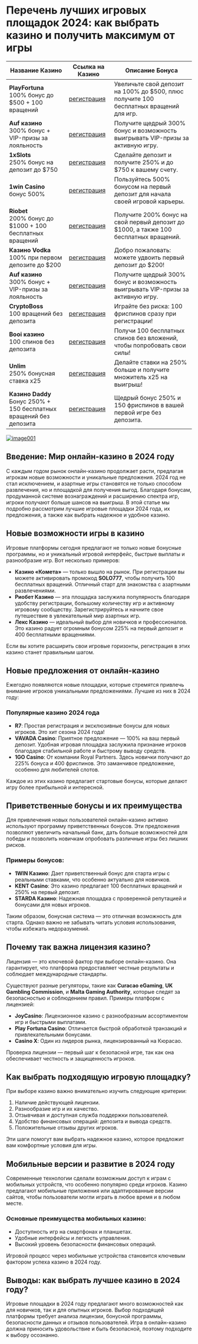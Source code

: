 
   <h1>Перечень лучших игровых площадок 2024: как выбрать казино и получить максимум от игры</h1>
<table>
    <thead>
        <tr>
            <th>Название Казино</th>
            <th>Ссылка на Казино</th>
            <th>Описание Бонуса</th>
        </tr>
    </thead>
    <tbody>
        <tr>
            <td><strong>PlayFortuna</strong><br>100% бонус до $500 + 100 вращений</td>
            <td><a href="https://fortuna-promo.net/alt/pf_gates_of_olympus_en/?4c7f26c08b749d094457154abfc9b4d9" class="btn">регистрация</a><br><a href="#" </a></td>
            <td>Увеличьте свой депозит на 100% до $500, плюс получите 100 бесплатных вращений для игр.</td>
        </tr>
        <tr>
       <td><strong>Auf казино </strong><br>300% бонус + VIP-призы за лояльность</td>
            <td><a href="https://auflink.com/d1d9117ba?registrationPromoCode=WIN300" class="btn">регистрация</a><br><a href="#" </a></td>
            <td>Получите щедрый 300% бонус и возможность выигрывать VIP-призы за активную игру.</td>
        </tr>
        <tr>
            <td><strong>1xSlots</strong><br>250% бонус на депозит до $750</td>
            <td><a href="https://unlimc.net/d3de5f285?registrationPromoCode=WIN300" class="btn">регистрация</a><br><a href="#" </a></td>
            <td>Сделайте депозит и получите 250% и до $750 к вашему счету.</td>
        </tr>
        <tr>
            <td><strong>1win Casino </strong><br>бонус 500%</td>
            <td><a href="https://1wytvn.life/casino/list?open=register#k0ok" class="btn">регистрация</a><br><a href="#" </a></td>
            <td>Пользуйтесь 500% бонусом на первый депозит для начала своей игровой карьеры.</td>
        </tr>
        <td><strong>Riobet</strong><br>200% бонус до $1000 + 100 бесплатных вращений</td>
            <td><a href="https://cutt.ly/gw0Usi4g" class="btn">регистрация</a><br><a href="#" </a></td>
            <td>Получите 200% бонус на свой первый депозит до $1000, а также 100 бесплатных вращений.</td>
        <tr>
            <td><strong>Казино Vodka </strong><br>100% при первом депозите до $200</td>
            <td><a href="https://vodka2.xyz?id=3597" class="btn">регистрация</a><br><a href="#" </a></td>
            <td>Добро пожаловать: можете удвоить первый депозит до $200!</td>
        </tr>
        <tr>
            <td><strong>Auf казино </strong><br>300% бонус + VIP-призы за лояльность</td>
            <td><a href="https://auflink.com/d1d9117ba?registrationPromoCode=WIN300" class="btn">регистрация</a><br><a href="#" </a></td>
            <td>Получите щедрый 300% бонус и возможность выигрывать VIP-призы за активную игру.</td>
        </tr>
        <tr>
            <td><strong>CryptoBoss</strong><br>100 вращений без депозита</td>
            <td><a href="https://cryptobossc.online/d86b78981?registrationPromoCode=WIN300" class="btn">регистрация</a><br><a href="#" </a></td>
            <td>Играйте без риска: 100 фриспинов сразу при регистрации!</td>
        </tr>
        <tr>
            <td><strong>Booi казино</strong><br>100 спинов без депозита</td>
            <td><a href="https://stars-flight.com/s4477f4bb" class="btn">регистрация</a><br><a href="#" </a></td>
            <td>Получи 100 бесплатных спинов без вложений, чтобы попробовать свои силы!</td>
        </tr>
        <tr>
            <td><strong>Unlim</strong><br>250% бонусная ставка x25</td>
            <td><a href="https://unlimc.net/d3de5f285?registrationPromoCode=WIN300" class="btn">регистрация</a><br><a href="#" </a></td>
            <td>Делайте ставки на 250% больше и получите множитель x25 на выигрыш!</td>
        </tr>
        <tr>
            <td><strong>Казино Daddy</strong><br>Бонус 250% + 150 бесплатных вращений без депозита</td>
            <td><a href="https://bit.ly/Daddyaff" class="btn">регистрация</a><br><a href="#"</a></td>
            <td>Щедрый бонус 250% и 150 фриспинов в вашей первой игре без депозита.</td>
        </tr>
    </tbody>
</table>


</body>
</html>


<p dir="auto"><a target="_blank" rel="noopener noreferrer" href="https://private-user-images.githubusercontent.com/190454458/391854586-e97cacd0-dc02-40db-8b9b-1dd8dce8c385.jpg?jwt=eyJhbGciOiJIUzI1NiIsInR5cCI6IkpXVCJ9.eyJpc3MiOiJnaXRodWIuY29tIiwiYXVkIjoicmF3LmdpdGh1YnVzZXJjb250ZW50LmNvbSIsImtleSI6ImtleTUiLCJleHAiOjE3MzQ2OTY3NjIsIm5iZiI6MTczNDY5NjQ2MiwicGF0aCI6Ii8xOTA0NTQ0NTgvMzkxODU0NTg2LWU5N2NhY2QwLWRjMDItNDBkYi04YjliLTFkZDhkY2U4YzM4NS5qcGc_WC1BbXotQWxnb3JpdGhtPUFXUzQtSE1BQy1TSEEyNTYmWC1BbXotQ3JlZGVudGlhbD1BS0lBVkNPRFlMU0E1M1BRSzRaQSUyRjIwMjQxMjIwJTJGdXMtZWFzdC0xJTJGczMlMkZhd3M0X3JlcXVlc3QmWC1BbXotRGF0ZT0yMDI0MTIyMFQxMjA3NDJaJlgtQW16LUV4cGlyZXM9MzAwJlgtQW16LVNpZ25hdHVyZT1iYjhiYzUwYTM5MzcwNTUwYWVlMjY0YjE3YWU1YmE3YWM3YjM4ZGVmMmM2YmJhMGViMGU2NjI3MzFhY2FjODFjJlgtQW16LVNpZ25lZEhlYWRlcnM9aG9zdCJ9.9WiS-LTgPar2-Qnk9fPlT6IIEhTbcqKJVfRCFHrLUuo"><img src="https://private-user-images.githubusercontent.com/190454458/391854586-e97cacd0-dc02-40db-8b9b-1dd8dce8c385.jpg?jwt=eyJhbGciOiJIUzI1NiIsInR5cCI6IkpXVCJ9.eyJpc3MiOiJnaXRodWIuY29tIiwiYXVkIjoicmF3LmdpdGh1YnVzZXJjb250ZW50LmNvbSIsImtleSI6ImtleTUiLCJleHAiOjE3MzQ2OTY3NjIsIm5iZiI6MTczNDY5NjQ2MiwicGF0aCI6Ii8xOTA0NTQ0NTgvMzkxODU0NTg2LWU5N2NhY2QwLWRjMDItNDBkYi04YjliLTFkZDhkY2U4YzM4NS5qcGc_WC1BbXotQWxnb3JpdGhtPUFXUzQtSE1BQy1TSEEyNTYmWC1BbXotQ3JlZGVudGlhbD1BS0lBVkNPRFlMU0E1M1BRSzRaQSUyRjIwMjQxMjIwJTJGdXMtZWFzdC0xJTJGczMlMkZhd3M0X3JlcXVlc3QmWC1BbXotRGF0ZT0yMDI0MTIyMFQxMjA3NDJaJlgtQW16LUV4cGlyZXM9MzAwJlgtQW16LVNpZ25hdHVyZT1iYjhiYzUwYTM5MzcwNTUwYWVlMjY0YjE3YWU1YmE3YWM3YjM4ZGVmMmM2YmJhMGViMGU2NjI3MzFhY2FjODFjJlgtQW16LVNpZ25lZEhlYWRlcnM9aG9zdCJ9.9WiS-LTgPar2-Qnk9fPlT6IIEhTbcqKJVfRCFHrLUuo" alt="image001" style="max-width: 100%;"></a>
<main>
        <section>
            <h2>Введение: Мир онлайн-казино в 2024 году</h2>
            <p>С каждым годом рынок онлайн-казино продолжает расти, предлагая игрокам новые возможности и уникальные предложения. 2024 год не стал исключением, и азартные игры становятся не только способом развлечения, но и площадкой для получения выгод. Благодаря бонусам, продуманной системе вознаграждений и расширению спектра игр, игроки получают больше шансов на выигрыш. В этой статье мы подробно рассмотрим лучшие игровые площадки 2024 года, их предложения, а также как выбрать надежное и удобное казино.</p>
        </section>
        <section>
            <h2>Новые возможности игры в казино</h2>
            <p>Игровые платформы сегодня предлагают не только новые бонусные программы, но и уникальный игровой интерфейс, быстрые выплаты и разнообразие игр. Вот несколько примеров:</p>
            <ul>
                <li><strong>Казино «Комета»</strong> — только вышло на рынок. При регистрации вы можете активировать промокод <strong>SOLO777</strong>, чтобы получить 100 бесплатных вращений. Отличный старт для знакомства с азартными развлечениями.</li>
                <li><strong>Риобет Казино</strong> — эта площадка заслужила популярность благодаря удобству регистрации, большому количеству игр и активному игровому сообществу. Зарегистрируйтесь и начните свое путешествие в увлекательный мир азартных игр.</li>
                <li><strong>Лекс Казино</strong> — идеальный выбор для новичков и профессионалов. Это казино радует огромным бонусом 225% на первый депозит и 400 бесплатными вращениями.</li>
            </ul>
            <p>Если вы хотите расширить свои игровые горизонты, регистрация в этих казино станет правильным шагом.</p>
        </section>
        <section>
            <h2>Новые предложения от онлайн-казино</h2>
            <p>Ежегодно появляются новые площадки, которые стремятся привлечь внимание игроков уникальными предложениями. Лучшие из них в 2024 году:</p>
            <h3>Популярные казино 2024 года</h3>
            <ul>
                <li><strong>R7</strong>: Простая регистрация и эксклюзивные бонусы для новых игроков. Это хит сезона 2024 года!</li>
                <li><strong>VAVADA Casino</strong>: Приятное предложение — 100% на ваш первый депозит. Удобная игровая площадка заслужила признание игроков благодаря стабильной работе и быстрому выводу средств.</li>
                <li><strong>1GO Casino</strong>: От компании Royal Partners. Здесь новички получают до 225% бонуса и 400 фриспинов. Это заманчивое предложение, особенно для любителей слотов.</li>
            </ul>
            <p>Каждое из этих казино предлагает стартовые бонусы, которые делают игру более прибыльной и интересной.</p>
        </section>
        <!-- Приветственные бонусы -->
        <section>
            <h2>Приветственные бонусы и их преимущества</h2>
            <p>Для привлечения новых пользователей онлайн-казино активно используют программу приветственных бонусов. Эти предложения позволяют увеличить начальный банк, дать больше возможностей для победы и позволить новичкам опробовать различные игры без лишних рисков.</p>
            <h3>Примеры бонусов:</h3>
            <ul>
                <li><strong>1WIN Казино</strong>: Дает приветственный бонус для старта игры с реальными ставками, что особенно актуально для новичков.</li>
                <li><strong>KENT Casino</strong>: Это казино предлагает 100 бесплатных вращений и 250% на первый депозит.</li>
                <li><strong>STARDA Казино</strong>: Надежная площадка с проверенной репутацией и бонусами для новых игроков.</li>
            </ul>
            <p>Таким образом, бонусная система — это отличная возможность для старта. Однако важно не забывать читать условия использования, чтобы избежать недоразумений.</p>
        </section>
        <!-- Почему важна лицензия? -->
        <section>
            <h2>Почему так важна лицензия казино?</h2>
            <p>Лицензия — это ключевой фактор при выборе онлайн-казино. Она гарантирует, что платформа предоставляет честные результаты и соблюдает международные стандарты.</p>
            <p>Существуют разные регуляторы, такие как <strong>Curacao eGaming</strong>, <strong>UK Gambling Commission</strong>, и <strong>Malta Gaming Authority</strong>, которые следят за безопасностью и соблюдением правил. Примеры платформ с лицензией:</p>
            <ul>
                <li><strong>JoyCasino</strong>: Лицензионное казино с разнообразным ассортиментом игр и быстрыми выплатами.</li>
                <li><strong>Play Fortuna Casino</strong>: Отличается быстрой обработкой транзакций и привлекательными бонусами.</li>
                <li><strong>Casino X</strong>: Один из лидеров рынка, лицензированный на Кюрасао.</li>
            </ul>
            <p>Проверка лицензии — первый шаг к безопасной игре, так как она обеспечивает честность и защищенность игроков.</p>
        </section>
        <!-- Советы для выбора казино -->
        <section>
            <h2>Как выбрать подходящую игровую площадку?</h2>
            <p>При выборе казино важно внимательно изучить следующие критерии:</p>
            <ol>
                <li>Наличие действующей лицензии.</li>
                <li>Разнообразие игр и их качество.</li>
                <li>Отзывчивая и доступная служба поддержки пользователей.</li>
                <li>Удобство финансовых операций: депозита и вывода средств.</li>
                <li>Положительные отзывы других игроков.</li>
            </ol>
            <p>Эти шаги помогут вам выбрать надежное казино, которое предложит вам комфортные условия для игры.</p>
        </section>
        <!-- Мобильные версии казино -->
        <section>
            <h2>Мобильные версии и развитие в 2024 году</h2>
            <p>Современные технологии сделали возможным доступ к играм с мобильных устройств, что особенно популярно среди игроков. Казино предлагают мобильные приложения или адаптированные версии сайтов, чтобы пользователи могли играть в любое время и в любом месте.</p>
            <h3>Основные преимущества мобильных казино:</h3>
            <ul>
                <li>Доступность игр на смартфонах и планшетах.</li>
                <li>Удобные интерфейсы и легкость управления.</li>
                <li>Высокий уровень безопасности финансовых операций.</li>
            </ul>
            <p>Игровой процесс через мобильные устройства становится ключевым фактором успеха казино в 2024 году.</p>
        </section>
        <!-- Итоги -->
        <section>
            <h2>Выводы: как выбрать лучшее казино в 2024 году?</h2>
            <p>Игровые площадки в 2024 году предлагают много возможностей как для новичков, так и для опытных игроков. Выбор подходящей платформы требует анализа лицензии, бонусной программы, безопасности данных и отзывов пользователей. Игра в онлайн-казино должна приносить удовольствие и быть безопасной, поэтому подходите к выбору осознанно.</p>
        </section>
    </main>
